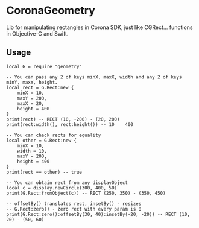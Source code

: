# CoronaGeometry
Lib for manipulating rectangles in Corona SDK, just like CGRect... functions in Objective-C and Swift.

## Usage
```
local G = require "geometry"

-- You can pass any 2 of keys minX, maxX, width and any 2 of keys minY, maxY, height. 
local rect = G.Rect:new {
	minX = 10,
	maxY = 200,
	maxX = 20,
	height = 400
}
print(rect) -- RECT (10, -200) - (20, 200)
print(rect:width(), rect:height()) -- 10	400

-- You can check rects for equality
local other = G.Rect:new {
	minX = 10,
	width = 10,
	maxY = 200,
	height = 400
}
print(rect == other) -- true

-- You can obtain rect from any displayObject
local c = display.newCircle(300, 400, 50) 
print(G.Rect:fromObject(c)) -- RECT (250, 350) - (350, 450)

-- offsetBy() translates rect, insetBy() - resizes
-- G.Rect:zero() - zero rect with every param is 0
print(G.Rect:zero():offsetBy(30, 40):insetBy(-20, -20)) -- RECT (10, 20) - (50, 60)
```
